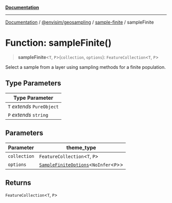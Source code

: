 [**Documentation**](../../../../README.md)

---

[Documentation](../../../../README.md) / [@envisim/geosampling](../../README.md) / [sample-finite](../README.md) / sampleFinite

# Function: sampleFinite()

> **sampleFinite**\<`T`, `P`\>(`collection`, `options`): `FeatureCollection`\<`T`, `P`\>

Select a sample from a layer using sampling methods for a finite population.

## Type Parameters

| Type Parameter             |
| -------------------------- |
| `T` _extends_ `PureObject` |
| `P` _extends_ `string`     |

## Parameters

| Parameter    | theme_type                                                                          |
| ------------ | ----------------------------------------------------------------------------------- |
| `collection` | `FeatureCollection`\<`T`, `P`\>                                                     |
| `options`    | [`SampleFiniteOptions`](../type-aliases/SampleFiniteOptions.md)\<`NoInfer`\<`P`\>\> |

## Returns

`FeatureCollection`\<`T`, `P`\>
